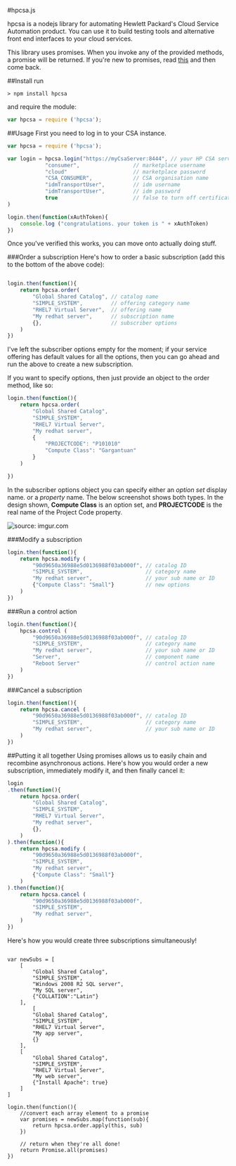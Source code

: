 #hpcsa.js

hpcsa is a nodejs library for automating Hewlett Packard's Cloud Service Automation product. You can use it to build testing tools and alternative front end interfaces to your cloud services.

This library uses promises. When you invoke any of the provided methods, a promise will be returned. If you're new to promises, read [this](http://www.html5rocks.com/en/tutorials/es6/promises/) and then come back.


##Install
run
```
> npm install hpcsa
```
and require the module:
```js
var hpcsa = require ('hpcsa');
```

##Usage
First you need to log in to your CSA instance.


```js
var hpcsa = require ('hpcsa');

var login = hpcsa.login("https://myCsaServer:8444", // your HP CSA server 
			"consumer",                 // marketplace username
			"cloud"                     // marketplace password
			"CSA_CONSUMER",             // CSA organisation name
			"idmTransportUser",         // idm username
			"idmTransportUser",         // idm password
			true                        // false to turn off certificate checking
)

login.then(function(xAuthToken){
	console.log ("congratulations. your token is " + xAuthToken)
})
```

Once you've verified this works, you can move onto actually doing stuff. 

###Order a subscription
Here's how to order a basic subscription (add this to the bottom of the above code):

```js

login.then(function(){
	return hpcsa.order(
		"Global Shared Catalog", // catalog name
		"SIMPLE_SYSTEM",         // offering category name
		"RHEL7 Virtual Server",  // offering name
		"My redhat server",      // subscription name
		{},                      // subscriber options
	) 
})
```

I've left the subscriber options empty for the moment; if your service offering has default values for all the options, then you can go ahead and run the above to create a new subscription. 

If you want to specify options, then just provide an object to the order method, like so:

```js
login.then(function(){
	return hpcsa.order(
		"Global Shared Catalog", 
		"SIMPLE_SYSTEM",
		"RHEL7 Virtual Server", 
		"My redhat server", 
		{
			"PROJECTCODE": "P101010"
			"Compute Class": "Gargantuan"
		}
	)  

})
```
In the subscriber options object you can specify either an _option set_ display name.  or a _property_ name. The below screenshot shows both types. In the design shown, __Compute Class__ is an option set, and __PROJECTCODE__ is the real name of the Project Code property.

<img src="http://i.imgur.com/Re7dUS0.png" title="source: imgur.com" />


###Modify a subscription

```js
login.then(function(){
	return hpcsa.modify	(
		"90d9650a36988e5d0136988f03ab000f", // catalog ID
		"SIMPLE_SYSTEM",                    // category name
		"My redhat server",                 // your sub name or ID
		{"Compute Class": "Small"}          // new options
    ) 
})
```

###Run a control action

```js
login.then(function(){
	hpcsa.control (	
		"90d9650a36988e5d0136988f03ab000f", // catalog ID
		"SIMPLE_SYSTEM",                    // category name
		"My redhat server",                 // your sub name or ID
		"Server",                           // component name
		"Reboot Server"                     // control action name
	)
})
```

###Cancel a subscription

```js
login.then(function(){
	return hpcsa.cancel (	
		"90d9650a36988e5d0136988f03ab000f", // catalog ID
		"SIMPLE_SYSTEM",                    // category name
		"My redhat server",                 // your sub name or ID
	)
})
```


##Putting it all together
Using promises allows us to easily chain and recombine asynchronous actions. Here's how you would order a new subscription, immediately modify it, and then finally cancel it:

```js
login
.then(function(){
	return hpcsa.order(
		"Global Shared Catalog",
		"SIMPLE_SYSTEM", 
		"RHEL7 Virtual Server",
		"My redhat server",
		{},
	)
).then(function(){
	return hpcsa.modify	(
		"90d9650a36988e5d0136988f03ab000f",
		"SIMPLE_SYSTEM",
		"My redhat server",
		{"Compute Class": "Small"}
    ) 
).then(function(){
	return hpcsa.cancel (	
		"90d9650a36988e5d0136988f03ab000f",
		"SIMPLE_SYSTEM",
		"My redhat server",
	)
})
```

Here's how you would create three subscriptions simultaneously!

```

var newSubs = [
	[
		"Global Shared Catalog",
		"SIMPLE_SYSTEM", 
		"Windows 2008 R2 SQL server",
		"My SQL server",
		{"COLLATION":"Latin"}
	],
		[
		"Global Shared Catalog",
    	"SIMPLE_SYSTEM", 
    	"RHEL7 Virtual Server",
    	"My app server",
    	{}
    ],
    [
		"Global Shared Catalog",
    	"SIMPLE_SYSTEM", 
    	"RHEL7 Virtual Server",
    	"My web server",
    	{"Install Apache": true}
    ]
]

login.then(function(){
	//convert each array element to a promise
	var promises = newSubs.map(function(sub){
		return hpcsa.order.apply(this, sub)
	})

	// return when they're all done!
	return Promise.all(promises)
})
```



